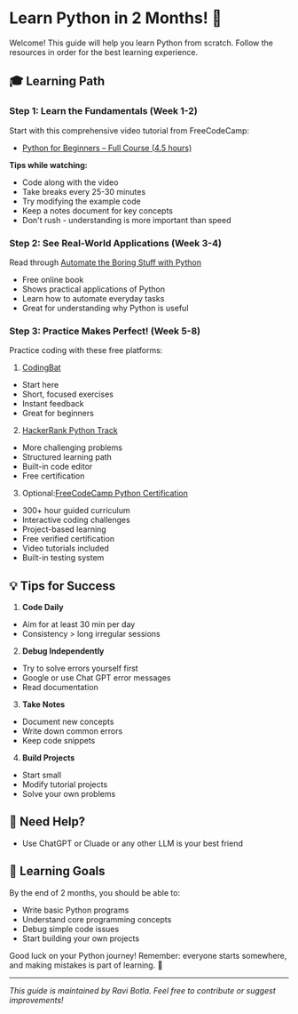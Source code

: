 
# Learn Python in 2 Months! 🐍

Welcome! This guide will help you learn Python from scratch. Follow the resources in order for the best learning experience.

## 🎓 Learning Path

### Step 1: Learn the Fundamentals (Week 1-2)
Start with this comprehensive video tutorial from FreeCodeCamp:
- [Python for Beginners – Full Course (4.5 hours)](https://www.youtube.com/watch?v=eWRfhZUzrAc)

**Tips while watching:**
- Code along with the video
- Take breaks every 25-30 minutes
- Try modifying the example code
- Keep a notes document for key concepts
- Don't rush - understanding is more important than speed

### Step 2: See Real-World Applications (Week 3-4)
Read through [Automate the Boring Stuff with Python](https://automatetheboringstuff.com/)
- Free online book
- Shows practical applications of Python
- Learn how to automate everyday tasks
- Great for understanding why Python is useful

### Step 3: Practice Makes Perfect! (Week 5-8)
Practice coding with these free platforms:

1. [CodingBat](https://codingbat.com/python)
  - Start here
  - Short, focused exercises
  - Instant feedback
  - Great for beginners

2. [HackerRank Python Track](https://www.hackerrank.com/domains/python)
  - More challenging problems
  - Structured learning path
  - Built-in code editor
  - Free certification

3. Optional:[FreeCodeCamp Python Certification](https://www.freecodecamp.org/learn/scientific-computing-with-python/)
  - 300+ hour guided curriculum
  - Interactive coding challenges
  - Project-based learning
  - Free verified certification
  - Video tutorials included
  - Built-in testing system

## 💡 Tips for Success

1. **Code Daily**
  - Aim for at least 30 min per day
  - Consistency > long irregular sessions

2. **Debug Independently**
  - Try to solve errors yourself first
  - Google or use Chat GPT error messages
  - Read documentation

3. **Take Notes**
  - Document new concepts
  - Write down common errors
  - Keep code snippets

4. **Build Projects**
  - Start small
  - Modify tutorial projects
  - Solve your own problems

## 🤔 Need Help?

- Use ChatGPT or Cluade or any other LLM is your best friend

## 🎯 Learning Goals

By the end of 2 months, you should be able to:
- Write basic Python programs
- Understand core programming concepts
- Debug simple code issues
- Start building your own projects


Good luck on your Python journey! Remember: everyone starts somewhere, and making mistakes is part of learning. 🚀

---
*This guide is maintained by Ravi Botla. Feel free to contribute or suggest improvements!*
